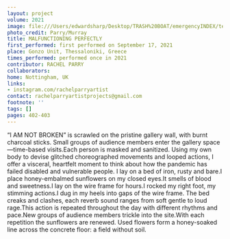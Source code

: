 ```yaml
---
layout: project
volume: 2021
image: file:///Users/edwardsharp/Desktop/TRASH%20BOAT/emergencyINDEX/ten_plus/guts/Links/1665420599409__Malfunctioning_Perfectly--Rachel_Parry.jpg
photo_credit: Parry/Murray
title: MALFUNCTIONING PERFECTLY
first_performed: first performed on September 17, 2021
place: Gonzo Unit, Thessaloniki, Greece
times_performed: performed once in 2021
contributor: RACHEL PARRY
collaborators:
home: Nottingham, UK
links:
- instagram.com/rachelparryartist
contact: rachelparryartistprojects@gmail.com
footnote: ''
tags: []
pages: 402-403
---
```

“I AM NOT BROKEN” is scrawled on the pristine gallery wall, with burnt charcoal sticks. Small groups of audience members enter the gallery space—time-based visits.Each person is masked and sanitized. Using my own body to devise glitched choreographed movements and looped actions, I offer a visceral, heartfelt moment to think about how the pandemic has failed disabled and vulnerable people. I lay on a bed of iron, rusty and bare.I place honey-embalmed sunflowers on my closed eyes.It smells of blood and sweetness.I lay on the wire frame for hours.I rocked my right foot, my stimming actions.I dug in my heels into gaps of the wire frame. The bed creaks and clashes, each reverb sound ranges from soft gentle to loud rage.This action is repeated throughout the day with different rhythms and pace.New groups of audience members trickle into the site.With each repetition the sunflowers are renewed. Used flowers form a honey-soaked line across the concrete floor: a field without soil.